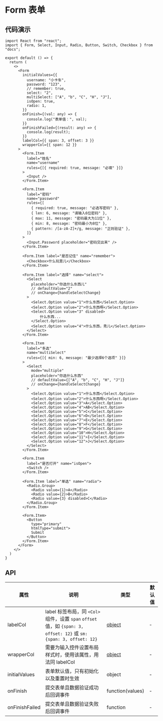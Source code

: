 # Form 表单

## 代码演示

```tsx
import React from "react";
import { Form, Select, Input, Radio, Button, Switch, Checkbox } from "docs";

export default () => {
  return (
    <>
      <Form 
        initialValues={{
          username: "小卡车",
          password: "123",
          // remember: true,
          select: "2",
          multiSelect: ["A", "b", "C", "H", "J"],
          isOpen: true,
          radio: 1,
        }} 
        onFinish={(val: any) => {
          console.log("表单值：", val);
        }}
        onFinishFailed={(result: any) => {
          console.log(result);
        }}
        labelCol={{ span: 3, offset: 3 }}
        wrapperCol={{ span: 12 }}
      >
        <Form.Item
          label="姓名"
          name="username"
          rules={[{ required: true, message: "必填" }]}
        >
          <Input />
        </Form.Item>

        <Form.Item
          label="密码"
          name="password"
          rules={[
            { required: true, message: "必选写密码" },
            { len: 6, message: "请输入6位密码" },
            { max: 11, message: "密码最大为11位" },
            { min: 8, message: "密码最小为8位" },
            { pattern: /[a-zA-Z]+/g, message: "正则验证" },
          ]}
        >
          <Input.Password placeholder="密码交出来" />
        </Form.Item>

        <Form.Item label="是否记住" name="remember">
          <Checkbox>什么玩意儿</Checkbox>
        </Form.Item>

        <Form.Item label="选择" name="select">
          <Select
            placeholder="你选什么东西儿"
            // defaultValue="2"
            // onChange={handleSelectChange}
          >
            <Select.Option value="1">什么东西</Select.Option>
            <Select.Option value="2">什么东西啊</Select.Option>
            <Select.Option value="3" disabled>
                什么东西...
            </Select.Option>
            <Select.Option value="4">什么东西，秀儿</Select.Option>
          </Select>
        </Form.Item>

        <Form.Item
          label="多选"
          name="multiSelect"
          rules={[{ min: 6, message: "最少选择6个选项" }]}
        >
          <Select
            mode="multiple"
            placeholder="你选什么东西"
            // defaultValue={["A", "b", "C", "H", "J"]}
            // onChange={handleSelectChange}
          >
            <Select.Option value="1">什么东西</Select.Option>
            <Select.Option value="2">什么东西啊</Select.Option>
            <Select.Option value="3">A</Select.Option>
            <Select.Option value="4">AB</Select.Option>
            <Select.Option value="5">C</Select.Option>
            <Select.Option value="6">D</Select.Option>
            <Select.Option value="7">E</Select.Option>
            <Select.Option value="8">F</Select.Option>
            <Select.Option value="9">G</Select.Option>
            <Select.Option value="10">H</Select.Option>
            <Select.Option value="11">I</Select.Option>
            <Select.Option value="12">J</Select.Option>
          </Select>
        </Form.Item>

        <Form.Item 
          label="是否打开" name="isOpen">
          <Switch />
        </Form.Item>

        <Form.Item label="单选" name="radio">
          <Radio.Group>
            <Radio value={1}>A</Radio>
            <Radio value={2}>B</Radio>
            <Radio value={3} disabled>C</Radio>
          </Radio.Group>
        </Form.Item>

        <Form.Item>
          <Button 
            type="primary" 
            htmlType="submit">
            Submit
          </Button>
        </Form.Item>
      </Form>
    </>
  )
}
```

## API

| 属性           | 说明                                                         | 类型                                                         | 默认值 |
| -------------- | ------------------------------------------------------------ | ------------------------------------------------------------ | ------ |
| labelCol       | label 标签布局，同 `<Col>` 组件，设置 `span` `offset` 值，如 `{span: 3, offset: 12}` 或 `sm: {span: 3, offset: 12}` | [object](https://ant-design.gitee.io/components/grid-cn/#Col) | -      |
| wrapperCol     | 需要为输入控件设置布局样式时，使用该属性，用法同 labelCol    | [object](https://ant-design.gitee.io/components/grid-cn/#Col) | -      |
| initialValues  | 表单默认值，只有初始化以及重置时生效                         | object                                                       | -      |
| onFinish       | 提交表单且数据验证成功后回调事件                             | function(values)                                             | -      |
| onFinishFailed | 提交表单且数据验证失败后回调事件                             | function                                                     | -      |

